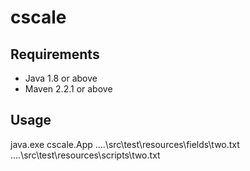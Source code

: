 # cscale
## Requirements
* Java 1.8 or above
* Maven 2.2.1 or above

## Usage
java.exe  cscale.App ..\..\src\test\resources\fields\two.txt ..\..\src\test\resources\scripts\two.txt
